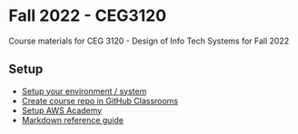 # Fall 2022 - CEG3120

Course materials for CEG 3120 - Design of Info Tech Systems for Fall 2022

## Setup

- [Setup your environment / system](EnvironmentSetup.md)
- [Create course repo in GitHub Classrooms](GitHubClassrooms.md)
- [Setup AWS Academy](AWSAcademy.md)
- [Markdown reference guide](markdown-demo.md)
